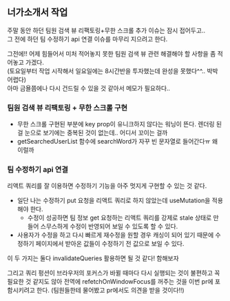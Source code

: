 ## 너가소개서 작업
주말 동안 하던 팀원 검색 뷰 리팩토링+무한 스크롤 추가 이슈는 잠시 접어두고..
<br /> 그 전에 하던 팀 수정하기 api 연결 이슈를 마무리 지으려고 한다.

그전에!! 어제 힘들어서 미처 적어놓지 못한 팀원 검색 뷰 관련 해결해야 할 사항을 좀 적어놓고 가겠다.
<br /> (토요일부터 작업 시작해서 일요일에는 8시간반을 투자했는데 완성을 못했다^^.. 박박 어렵다) 
<br /> 아마 금욜쯤에나 다시 건드릴 수 있을 것 같아서 메모가 필요하다..
### 팀원 검색 뷰 리팩토링 + 무한 스크롤 구현
- 무한 스크롤 구현된 부분에 key prop이 유니크하지 않다는 워닝이 뜬다. 렌더링 된 걸 눈으로 보기에는 중복된 것이 없는데.. 어디서 꼬이는 걸까
- getSearchedUserList 함수에 searchWord가 자꾸 빈 문자열로 들어간다ㅠ 왜 이럴까 

### 팀 수정하기 api 연결
리액트 쿼리를 잘 이용하면 수정하기 기능을 아주 멋지게 구현할 수 있는 것 같다.

- 일단 나는 수정하기 put 요청을 리액트 쿼리로 하지 않았는데 useMutation을 적용해야 한다.
  - 수정이 성공하면 팀 정보 get 요청하는 리액트 쿼리를 강제로 stale 상태로 만들어 스무스하게 수정이 반영되어 보일 수 있도록 할 수 있다.
- 사용자가 수정을 하고 다시 빠르게 재수정을 원할 경우 캐싱이 되어 있기 때문에 수정하기 페이지에서 받아온 값들이 수정하기 전 값으로 보일 수 있다.

이 두 가지는 둘다 invalidateQueries 활용하면 될 것 같다! 함해보자

그리고 쿼리 펑션이 브라우저의 포커스가 바뀔 때마다 다시 실행되는 것이 불편하고 꼭 필요한 것 같지도 않아 전역에 refetchOnWindowFocus를 꺼주는 것을 이번 pr에 포함시키려고 한다. (팀원들한테 물어봤고 pr에서도 의견을 받을 것이다!!)
